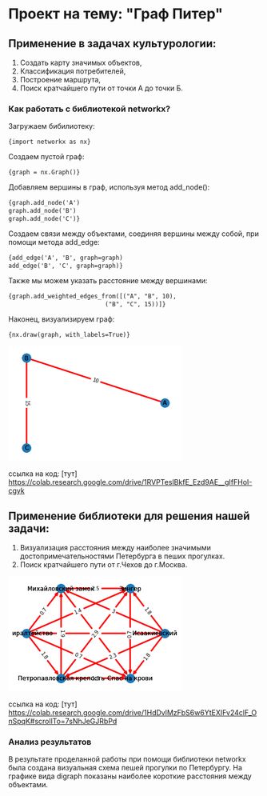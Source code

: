 # Проект на тему: "Граф Питер"

## Применение в задачах культурологии: ##

1. Создать карту значимых объектов,
2. Классификация потребителей,
3. Построение маршрута,
4. Поиск кратчайшего пути от точки А до точки Б. 

### Как работать с библиотекой networkx? ###

Загружаем бибилиотеку:
```
{import networkx as nx}
```

Создаем пустой граф:
```
{graph = nx.Graph()}
```

Добавляем вершины в граф, используя метод add_node():
```
{graph.add_node('A')
graph.add_node('B')
graph.add_node('C')}
```

Создаем связи между объектами, соединяя вершины между собой, при помощи метода add_edge: 
```
{add_edge('A', 'B', graph=graph)
add_edge('B', 'C', graph=graph)}
```

Также мы можем указать расстояние между вершинами:
```
{graph.add_weighted_edges_from([("A", "B", 10),
                           ("B", "C", 15))]}
```

Наконец, визуализируем граф:
```
{nx.draw(graph, with_labels=True)}
```
![здесь будет картинка](https://github.com/Blazheska/project_Blazheska/blob/main/%D0%91%D0%B5%D0%B7%20%D0%BD%D0%B0%D0%B7%D0%B2%D0%B0%D0%BD%D0%B8%D1%8F.png?raw=true)



ссылка на код: [тут] https://colab.research.google.com/drive/1RVPTesIBkfE_Ezd9AE__gIfFHoI-cgyk


## Применение библиотеки для решения нашей задачи: ##
1. Визуализация расстояния между наиболее значимыми достопримечательностями Петербурга в пеших прогулках.
2. Поиск кратчайшего пути от г.Чехов до г.Москва.

![здесь будет картинка](https://github.com/Blazheska/project_Blazheska/blob/main/%D0%93%D1%80%D0%B0%D1%84%20%D0%9F%D0%B8%D1%82%D0%B5%D1%80.png?raw=true)

ссылка на код: [тут] https://colab.research.google.com/drive/1HdDvlMzFbS6w6YtEXIFv24clF_OnSpqK#scrollTo=7sNhJeGJRbPd

### Анализ результатов ###

В результате проделанной работы при помощи библиотеки networkx была создана визуальная схема пешей прогулки по Петербургу. 
На графике вида digraph показаны наиболее короткие расстояния между объектами. 
